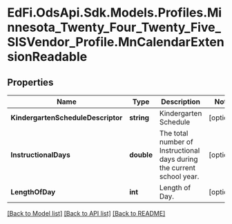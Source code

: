 # EdFi.OdsApi.Sdk.Models.Profiles.Minnesota_Twenty_Four_Twenty_Five_SISVendor_Profile.MnCalendarExtensionReadable

## Properties

Name | Type | Description | Notes
------------ | ------------- | ------------- | -------------
**KindergartenScheduleDescriptor** | **string** | Kindergarten Schedule | [optional] 
**InstructionalDays** | **double** | The total number of Instructional days during the current school year. | [optional] 
**LengthOfDay** | **int** | Length of Day. | [optional] 

[[Back to Model list]](../README.md#documentation-for-models) [[Back to API list]](../README.md#documentation-for-api-endpoints) [[Back to README]](../README.md)

